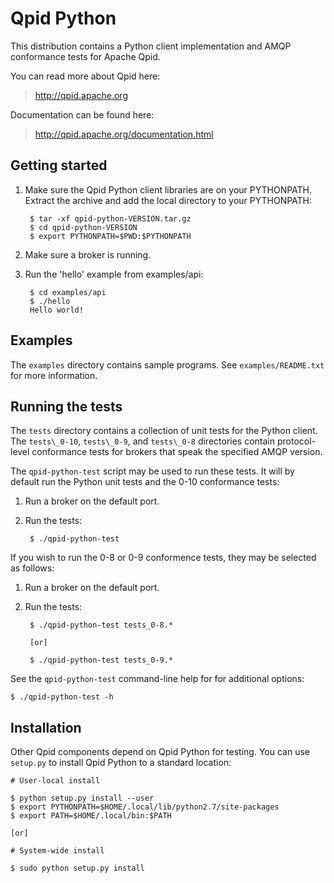 # Qpid Python

This distribution contains a Python client implementation and AMQP
conformance tests for Apache Qpid.

You can read more about Qpid here:

> <http://qpid.apache.org>

Documentation can be found here:

> <http://qpid.apache.org/documentation.html>

## Getting started

1. Make sure the Qpid Python client libraries are on your PYTHONPATH.
   Extract the archive and add the local directory to your PYTHONPATH:

        $ tar -xf qpid-python-VERSION.tar.gz
        $ cd qpid-python-VERSION
        $ export PYTHONPATH=$PWD:$PYTHONPATH

2. Make sure a broker is running.

3. Run the 'hello' example from examples/api:

        $ cd examples/api
        $ ./hello
        Hello world!

## Examples

The `examples` directory contains sample programs.  See
`examples/README.txt` for more information.

## Running the tests

The `tests` directory contains a collection of unit tests for the
Python client. The `tests\_0-10`, `tests\_0-9`, and `tests\_0-8`
directories contain protocol-level conformance tests for brokers that
speak the specified AMQP version.

The `qpid-python-test` script may be used to run these tests. It will
by default run the Python unit tests and the 0-10 conformance tests:

1. Run a broker on the default port.

2. Run the tests:

        $ ./qpid-python-test

If you wish to run the 0-8 or 0-9 conformence tests, they may be
selected as follows:

1. Run a broker on the default port.

2. Run the tests:

        $ ./qpid-python-test tests_0-8.*

        [or]

        $ ./qpid-python-test tests_0-9.*

See the `qpid-python-test` command-line help for for additional
options:

    $ ./qpid-python-test -h

## Installation

Other Qpid components depend on Qpid Python for testing.  You can use
`setup.py` to install Qpid Python to a standard location:

    # User-local install

    $ python setup.py install --user
    $ export PYTHONPATH=$HOME/.local/lib/python2.7/site-packages
    $ export PATH=$HOME/.local/bin:$PATH

    [or]

    # System-wide install

    $ sudo python setup.py install
